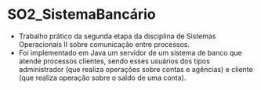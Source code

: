 # SO2_SistemaBancário
- Trabalho prático da segunda etapa da disciplina de Sistemas Operacionais II sobre comunicação entre processos.
- Foi implementado em Java um servidor de um sistema de banco que atende processos clientes, sendo esses usuários dos tipos administrador (que realiza operações sobre contas e agências) e cliente (que realiza operação sobre o saldo de uma conta).
